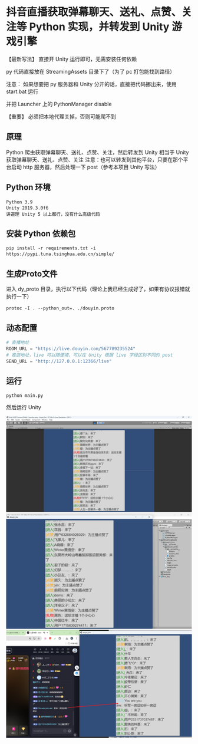 # 抖音直播获取弹幕聊天、送礼、点赞、关注等 Python 实现，并转发到 Unity 游戏引擎
【最新写法】
直接开 Unity 运行即可，无需安装任何依赖

py 代码直接放在 StreamingAssets 目录下了（为了 pc 打包能找到路径）

注意：
如果想要把 py 服务器和 Unity 分开的话，直接把代码挪出来，使用 start.bat 运行

并把 Launcher 上的 PythonManager disable

【重要】
必须把本地代理关掉，否则可能爬不到

## 原理
Python 爬虫获取弹幕聊天、送礼、点赞、关注，然后转发到 Unity
相当于 Unity 获取弹幕聊天、送礼、点赞、关注
注意：也可以转发到其他平台，只要在那个平台启动 http 服务器，然后处理一下 post（参考本项目 Unity 写法）

## Python 环境

```
Python 3.9 
Unity 2019.3.0f6 
讲道理 Unity 5 以上都行，没有什么高级代码
```

## 安装 Python 依赖包

```shell
pip install -r requirements.txt -i https://pypi.tuna.tsinghua.edu.cn/simple/
```

## 生成Proto文件
进入 dy_proto 目录，执行以下代码（理论上我已经生成好了，如果有协议报错就执行一下）
```
protoc -I . --python_out=. ./douyin.proto

```

## 动态配置

```python
# 直播地址
ROOM_URL = "https://live.douyin.com/567789235524"
# 推送地址，live 可以随便填，可以在 Unity 根据 live 字段区别不同的 post
SEND_URL = "http://127.0.0.1:12366/live"
```

## 运行
```shell
python main.py
```
然后运行 Unity


![unity](./unity.png)
![client](./client.png)
![web](./web.png)